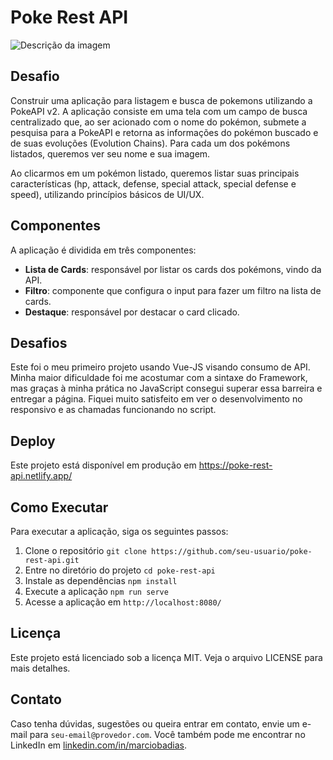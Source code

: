 # Poke Rest API

![Descrição da imagem](https://raw.githubusercontent.com/MarcioBADias/poke-rest-api/main/public/assets/img/png_20230219_005604_0000.png)


## Desafio

Construir uma aplicação para listagem e busca de pokemons utilizando a PokeAPI v2. A aplicação consiste em uma tela com um campo de busca centralizado que, ao ser acionado com o nome do pokémon, submete a pesquisa para a PokeAPI e retorna as informações do pokémon buscado e de suas evoluções (Evolution Chains). Para cada um dos pokémons listados, queremos ver seu nome e sua imagem.

Ao clicarmos em um pokémon listado, queremos listar suas principais características (hp, attack, defense, special attack, special defense e speed), utilizando princípios básicos de UI/UX.

## Componentes

A aplicação é dividida em três componentes:

- **Lista de Cards**: responsável por listar os cards dos pokémons, vindo da API.
- **Filtro**: componente que configura o input para fazer um filtro na lista de cards.
- **Destaque**: responsável por destacar o card clicado.

## Desafios

Este foi o meu primeiro projeto usando Vue-JS visando consumo de API. Minha maior dificuldade foi me acostumar com a sintaxe do Framework, mas graças à minha prática no JavaScript consegui superar essa barreira e entregar a página. Fiquei muito satisfeito em ver o desenvolvimento no responsivo e as chamadas funcionando no script.

## Deploy

Este projeto está disponível em produção em https://poke-rest-api.netlify.app/

## Como Executar

Para executar a aplicação, siga os seguintes passos:

1. Clone o repositório `git clone https://github.com/seu-usuario/poke-rest-api.git`
2. Entre no diretório do projeto `cd poke-rest-api`
3. Instale as dependências `npm install`
4. Execute a aplicação `npm run serve`
5. Acesse a aplicação em `http://localhost:8080/`

## Licença

Este projeto está licenciado sob a licença MIT. Veja o arquivo LICENSE para mais detalhes.

## Contato

Caso tenha dúvidas, sugestões ou queira entrar em contato, envie um e-mail para `seu-email@provedor.com`. Você também pode me encontrar no LinkedIn em [linkedin.com/in/marciobadias](https://www.linkedin.com/in/marciobadias/).
